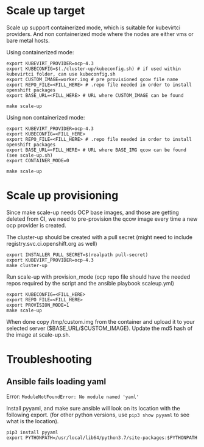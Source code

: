 # Scale up target

Scale up support containerized mode, which is suitable for kubevirtci providers.
And non containerized mode where the nodes are either vms or bare metal hosts.

Using containerized mode:
```
export KUBEVIRT_PROVIDER=ocp-4.3
export KUBECONFIG=$(./cluster-up/kubeconfig.sh) # if used within kubevirtci folder, can use kubeconfig.sh
export CUSTOM_IMAGE=worker.img # pre provisioned qcow file name
export REPO_FILE=<FILL_HERE> # .repo file needed in order to install openshift packages
export BASE_URL=<FILL_HERE> # URL where CUSTOM_IMAGE can be found

make scale-up
```

Using non containerized mode:
```
export KUBEVIRT_PROVIDER=ocp-4.3
export KUBECONFIG=<FILL_HERE>
export REPO_FILE=<FILL_HERE> # .repo file needed in order to install openshift packages
export BASE_URL=<FILL_HERE> # URL where BASE_IMG qcow can be found (see scale-up.sh)
export CONTAINER_MODE=0

make scale-up
```

# Scale up provisioning
Since make scale-up needs OCP base images, and those are getting deleted from CI,
we need to pre-provision the qcow image every time a new ocp provider is created.

The cluster-up should be created with a pull secret (might need to include registry.svc.ci.openshift.org as well)
```
export INSTALLER_PULL_SECRET=$(realpath pull-secret)
export KUBEVIRT_PROVIDER=ocp-4.3
make cluster-up
```

Run scale-up with provision_mode
(ocp repo file should have the needed repos required by the script and the ansible playbook scaleup.yml)
```
export KUBECONFIG=<FILL_HERE>
export REPO_FILE=<FILL_HERE>
export PROVISION_MODE=1
make scale-up
```
When done copy /tmp/custom.img from the container and upload it to your selected server (\$BASE_URL/$CUSTOM_IMAGE).
Update the md5 hash of the image at scale-up.sh.

# Troubleshooting

## Ansible fails loading yaml
Error: `ModuleNotFoundError: No module named 'yaml'`

Install pyyaml, and make sure ansible will look on its location with the following export.
(for other python versions, use `pip3 show pyyaml` to see what is the location).
```
pip3 install pyyaml
export PYTHONPATH=/usr/local/lib64/python3.7/site-packages:$PYTHONPATH
```
